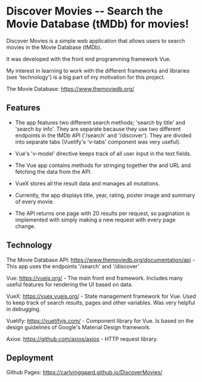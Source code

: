 # Discover Movies -- Search the Movie Database (tMDb) for movies!

Discover Movies is a simple web application that allows users to search movies in the Movie Database (tMDb).

It was developed with the front end programming framework Vue.

My interest in learning to work with the different frameworks and libraries (see 'technology') is a big part of 
my motivation for this project.

The Movie Database: https://www.themoviedb.org/

## Features

- The app features two different search methods; 'search by title' and 'search by info'. They are separate because they use two different 
endpoints in the tMDb API ('/search' and '/discover'). They are divided into separate tabs (Vuetify's 'v-tabs' component was very useful).

- Vue's 'v-model' directive keeps track of all user input in the text fields.

- The Vue app contains methods for stringing together the and URL and fetching the data from the API.

- VueX stores all the result data and manages all mutations.

- Currently, the app displays title, year, rating, poster image and summary of every movie.

- The API returns one page with 20 results per request, so pagination is implemented with simply making a new request with every page change.

## Technology

The Movie Database API: https://www.themoviedb.org/documentation/api
    - This app uses the endpoints '/search' and '/discover'

Vue: https://vuejs.org/
    - The main front end framework. Includes many useful features for rendering the UI based on data.

VueX: https://vuex.vuejs.org/
    - State management framework for Vue. Used to keep track of search results, pages and other variables. Was very helpful in debugging.

Vuetify: https://vuetifyjs.com/
    - Component library for Vue. Is based on the design guidelines of Google's Material Design framework.

Axios: https://github.com/axios/axios
    - HTTP request library.

## Deployment

Github Pages: https://carlvinggaard.github.io/DiscoverMovies/